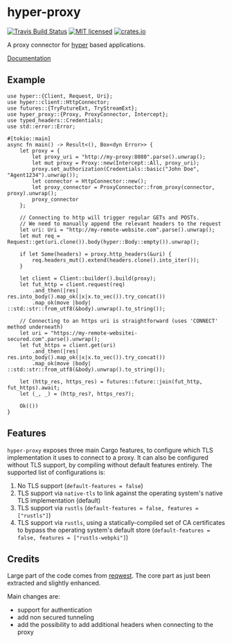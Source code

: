 # hyper-proxy

[![Travis Build Status](https://travis-ci.org/tafia/hyper-proxy.svg?branch=master)](https://travis-ci.org/tafia/hyper-proxy)
[![MIT licensed](https://img.shields.io/badge/license-MIT-blue.svg)](./LICENSE)
[![crates.io](http://meritbadge.herokuapp.com/hyper-proxy)](https://crates.io/crates/hyper-proxy)

A proxy connector for [hyper][1] based applications.

[Documentation][3]

## Example

```rust,no_run
use hyper::{Client, Request, Uri};
use hyper::client::HttpConnector;
use futures::{TryFutureExt, TryStreamExt};
use hyper_proxy::{Proxy, ProxyConnector, Intercept};
use typed_headers::Credentials;
use std::error::Error;

#[tokio::main]
async fn main() -> Result<(), Box<dyn Error>> {
    let proxy = {
        let proxy_uri = "http://my-proxy:8080".parse().unwrap();
        let mut proxy = Proxy::new(Intercept::All, proxy_uri);
        proxy.set_authorization(Credentials::basic("John Doe", "Agent1234").unwrap());
        let connector = HttpConnector::new();
        let proxy_connector = ProxyConnector::from_proxy(connector, proxy).unwrap();
        proxy_connector
    };

    // Connecting to http will trigger regular GETs and POSTs.
    // We need to manually append the relevant headers to the request
    let uri: Uri = "http://my-remote-website.com".parse().unwrap();
    let mut req = Request::get(uri.clone()).body(hyper::Body::empty()).unwrap();

    if let Some(headers) = proxy.http_headers(&uri) {
        req.headers_mut().extend(headers.clone().into_iter());
    }

    let client = Client::builder().build(proxy);
    let fut_http = client.request(req)
        .and_then(|res| res.into_body().map_ok(|x|x.to_vec()).try_concat())
        .map_ok(move |body| ::std::str::from_utf8(&body).unwrap().to_string());

    // Connecting to an https uri is straightforward (uses 'CONNECT' method underneath)
    let uri = "https://my-remote-websitei-secured.com".parse().unwrap();
    let fut_https = client.get(uri)
        .and_then(|res| res.into_body().map_ok(|x|x.to_vec()).try_concat())
        .map_ok(move |body| ::std::str::from_utf8(&body).unwrap().to_string());

    let (http_res, https_res) = futures::future::join(fut_http, fut_https).await;
    let (_, _) = (http_res?, https_res?);

    Ok(())
}
```

## Features

`hyper-proxy` exposes three main Cargo features, to configure which TLS implementation it uses to
connect to a proxy. It can also be configured without TLS support, by compiling without default
features entirely. The supported list of configurations is:

1. No TLS support (`default-features = false`)
2. TLS support via `native-tls` to link against the operating system's native TLS implementation
   (default)
3. TLS support via `rustls` (`default-features = false, features = ["rustls"]`)
4. TLS support via `rustls`, using a statically-compiled set of CA certificates to bypass the
   operating system's default store (`default-features = false, features = ["rustls-webpki"]`)

## Credits

Large part of the code comes from [reqwest][2].
The core part as just been extracted and slightly enhanced.

 Main changes are:
- support for authentication
- add non secured tunneling
- add the possibility to add additional headers when connecting to the proxy

[1]: https://crates.io/crates/hyper
[2]: https://github.com/seanmonstar/reqwest
[3]: https://docs.rs/hyper-proxy
